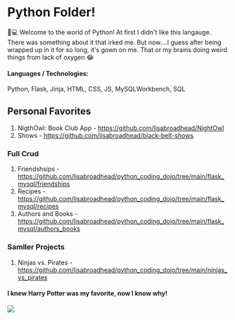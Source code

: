 # Python Folder!
🐍💻  Welcome to the world of Python! At first I didn't like this langauge. There was something about it that irked me. But now....I guess after being wrapped up in it for so long, it's gown on me. That or my brains doing weird things from lack of oxygen 😂

#### Languages / Technologies:
Python, Flask, Jinja, HTML, CSS, JS, MySQLWorkbench, SQL

## Personal Favorites
1. NigthOwl: Book Club App - https://github.com/lisabroadhead/NightOwl
2. Shows - https://github.com/lisabroadhead/black-belt-shows

### Full Crud 
1. Friendshsips - https://github.com/lisabroadhead/python_coding_dojo/tree/main/flask_mysql/friendships
2. Recipes - https://github.com/lisabroadhead/python_coding_dojo/tree/main/flask_mysql/recipes
3. Authors and Books - https://github.com/lisabroadhead/python_coding_dojo/tree/main/flask_mysql/authors_books

### Samller Projects
1. Ninjas vs. Pirates - https://github.com/lisabroadhead/python_coding_dojo/tree/main/ninjas_vs_pirates


#### I knew Harry Potter was my favorite, now I know why!
![](https://github.com/lisabroadhead/python_coding_dojo/blob/main/Ei1-My3UMAAwJ4a.jpeg) 

